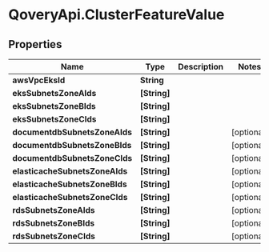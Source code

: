 # QoveryApi.ClusterFeatureValue

## Properties

Name | Type | Description | Notes
------------ | ------------- | ------------- | -------------
**awsVpcEksId** | **String** |  | 
**eksSubnetsZoneAIds** | **[String]** |  | 
**eksSubnetsZoneBIds** | **[String]** |  | 
**eksSubnetsZoneCIds** | **[String]** |  | 
**documentdbSubnetsZoneAIds** | **[String]** |  | [optional] 
**documentdbSubnetsZoneBIds** | **[String]** |  | [optional] 
**documentdbSubnetsZoneCIds** | **[String]** |  | [optional] 
**elasticacheSubnetsZoneAIds** | **[String]** |  | [optional] 
**elasticacheSubnetsZoneBIds** | **[String]** |  | [optional] 
**elasticacheSubnetsZoneCIds** | **[String]** |  | [optional] 
**rdsSubnetsZoneAIds** | **[String]** |  | [optional] 
**rdsSubnetsZoneBIds** | **[String]** |  | [optional] 
**rdsSubnetsZoneCIds** | **[String]** |  | [optional] 


